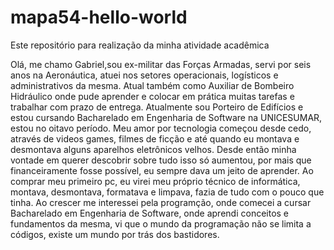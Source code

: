 # mapa54-hello-world
Este repositório para realização da minha atividade acadêmica

  Olá, me chamo Gabriel,sou ex-militar das Forças Armadas, servi por seis anos na Aeronáutica, 
atuei nos setores operacionais, logísticos e administrativos da mesma. Atual também como Auxiliar
de Bombeiro Hidráulico onde pude aprender e colocar em prática muitas tarefas e trabalhar com prazo de entrega.
Atualmente sou Porteiro de Edifícios e estou cursando Bacharelado em Engenharia de Software na UNICESUMAR, 
estou no oitavo período. 
  Meu amor por tecnologia começou desde cedo, através de videos games, filmes de ficção e até quando eu montava
e desmontava alguns aparelhos eletrônicos velhos. Desde então minha vontade em querer descobrir sobre tudo isso 
só aumentou, por mais que financeiramente fosse possível, eu sempre dava um jeito de aprender.
  Ao comprar meu primeiro pc, eu virei meu próprio técnico de informática, montava, desmontava, formatava e limpava, 
fazia de tudo com o pouco que tinha. Ao crescer me interessei pela programção, onde comecei a cursar Bacharelado em Engenharia de Software, 
onde aprendi conceitos e fundamentos da mesma, vi que o mundo da programação não se limita a códigos, 
existe um mundo por trás dos bastidores.
